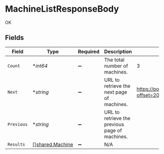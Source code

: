# MachineListResponseBody

OK


## Fields

| Field                                                 | Type                                                  | Required                                              | Description                                           | Example                                               |
| ----------------------------------------------------- | ----------------------------------------------------- | ----------------------------------------------------- | ----------------------------------------------------- | ----------------------------------------------------- |
| `Count`                                               | **int64*                                              | :heavy_minus_sign:                                    | The total number of machines.                         | 3                                                     |
| `Next`                                                | **string*                                             | :heavy_minus_sign:                                    | URL to retrieve the next page of machines.            | https://pokeapi.co/api/v2/machine/?offset=20&limit=20 |
| `Previous`                                            | **string*                                             | :heavy_minus_sign:                                    | URL to retrieve the previous page of machines.        |                                                       |
| `Results`                                             | [][shared.Machine](../../models/shared/machine.md)    | :heavy_minus_sign:                                    | N/A                                                   |                                                       |